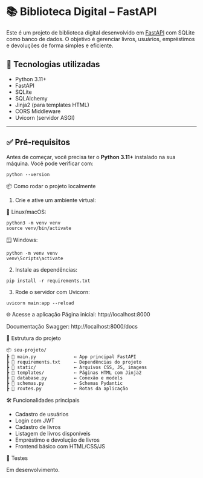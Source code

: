 # 📚 Biblioteca Digital – FastAPI

Este é um projeto de biblioteca digital desenvolvido em [FastAPI](https://fastapi.tiangolo.com/) com SQLite como banco de dados. O objetivo é gerenciar livros, usuários, empréstimos e devoluções de forma simples e eficiente.

## 🚀 Tecnologias utilizadas

- Python 3.11+
- FastAPI
- SQLite
- SQLAlchemy
- Jinja2 (para templates HTML)
- CORS Middleware
- Uvicorn (servidor ASGI)

---

## ✅ Pré-requisitos

Antes de começar, você precisa ter o **Python 3.11+** instalado na sua máquina. Você pode verificar com:

```
python --version
```

📦 Como rodar o projeto localmente
  1. Crie e ative um ambiente virtual:

:penguin: Linux/macOS:


```
python3 -m venv venv
source venv/bin/activate
```

:window: Windows:

```
python -m venv venv
venv\Scripts\activate
```

 2. Instale as dependências:

```
pip install -r requirements.txt
```

 3. Rode o servidor com Uvicorn:

```
uvicorn main:app --reload
```

🌐 Acesse a aplicação
Página inicial: http://localhost:8000

Documentação Swagger: http://localhost:8000/docs

🧩 Estrutura do projeto

```
📦 seu-projeto/
┣ 📄 main.py              ← App principal FastAPI
┣ 📄 requirements.txt     ← Dependências do projeto
┣ 📁 static/              ← Arquivos CSS, JS, imagens
┣ 📁 templates/           ← Páginas HTML com Jinja2
┣ 📄 database.py          ← Conexão e models
┣ 📄 schemas.py           ← Schemas Pydantic
┣ 📄 routes.py            ← Rotas da aplicação
```

🛠️ Funcionalidades principais
- Cadastro de usuários
- Login com JWT
- Cadastro de livros
- Listagem de livros disponíveis
- Empréstimo e devolução de livros
- Frontend básico com HTML/CSS/JS

🧪 Testes

Em desenvolvimento.
